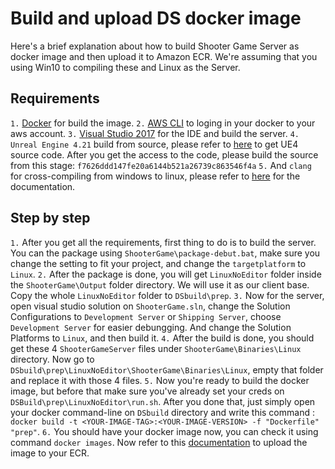 
# Build and upload DS docker image

Here's a brief explanation about how to build Shooter Game Server as docker image and then upload it to Amazon ECR.
We're assuming that you using Win10 to compiling these and Linux as the Server.

## Requirements

`1.` [Docker](https://www.docker.com/get-started) for build the image.
`2.` [AWS CLI](https://aws.amazon.com/cli/) to loging in your docker to your aws account.
`3.` [Visual Studio 2017](https://visualstudio.microsoft.com/downloads/) for the IDE and build the server.
`4.` `Unreal Engine 4.21` build from source, please refer to [here](https://wiki.unrealengine.com/GitHub_Setup) to get UE4 source code. After you get the access to the code, please build the source from this stage: `f7626ddd147fe20a6144b521a26739c863546f4a`
`5.` And `clang` for cross-compiling from windows to linux, please refer to [here](https://wiki.unrealengine.com/Compiling_For_Linux) for the documentation.

## Step by step
`1.` After you get all the requirements, first thing to do is to build the server. You can the package using `ShooterGame\package-debut.bat`, make sure you change the setting to fit your project, and change the `targetplatform` to `Linux`.
`2.` After the package is done, you will get `LinuxNoEditor` folder inside the `ShooterGame\Output` folder directory. We will use it as our client base. Copy the whole `LinuxNoEditor` folder to `DSbuild\prep`.
`3.` Now for the server, open visual studio solution on `ShooterGame.sln`, change the Solution Configurations to `Development Server` or `Shipping Server`, choose `Development Server` for easier debungging. And change the Solution Platforms to `Linux`, and then build it.
`4.` After the build is done, you should get these 4 `ShooterGameServer` files under `ShooterGame\Binaries\Linux` directory. Now go to `DSbuild\prep\LinuxNoEditor\ShooterGame\Binaries\Linux`, empty that folder and replace it with those 4 files.
`5.` Now you're ready to build the docker image, but before that make sure you've already set your creds on `DSBuild\prep\LinuxNoEditor\run.sh`. After you done that, just simply open your docker command-line on `DSbuild` directory and write this command : `docker build -t <YOUR-IMAGE-TAG>:<YOUR-IMAGE-VERSION> -f "Dockerfile" "prep"`.
`6.` You should have your docker image now, you can check it using command `docker images`. Now refer to this [documentation](https://docs.aws.amazon.com/AmazonECR/latest/userguide/docker-push-ecr-image.html) to upload the image to your ECR.